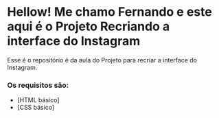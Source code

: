 # Hellow! Me chamo Fernando e este aqui é o Projeto Recriando a interface do Instagram

Esse é o repositório é da aula do Projeto para recriar a interface do Instagram.

### Os requisitos são:

* [HTML básico]
* [CSS básico]
